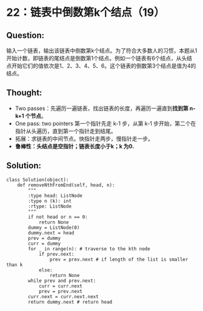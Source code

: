# 22：链表中倒数第k个结点（19）

## Question:

输入一个链表，输出该链表中倒数第k个结点。为了符合大多数人的习惯，本题从1开始计数，即链表的尾结点是倒数第1个结点。例如一个链表有6个结点，从头结点开始它们的值依次是1、2、3、4、5、6。这个链表的倒数第3个结点是值为4的结点。

## Thought:

* Two passes：先遍历一遍链表，找出链表的长度，再遍历一遍直到**找到第 n-k+1 个节点**。
* One pass: two pointers 第一个指针先走 k-1 步，从第 k-1 步开始，第二个在指针从头遍历，直到第一个指针走到结尾。
* 拓展：求链表的中间节点。快指针走两步，慢指针走一步。
* **鲁棒性：头结点是空指针；链表长度小于k；k 为0.**

## Solution:

```text
class Solution(object):
    def removeNthFromEnd(self, head, n):
        """
        :type head: ListNode
        :type n (k): int
        :rtype: ListNode
        """
        if not head or n == 0:
            return None
        dummy = ListNode(0)
        dummy.next = head
        prev = dummy
        curr = dummy
        for _ in range(n): # traverse to the kth node
            if prev.next:
                prev = prev.next # if length of the list is smaller than k
            else:
                return None
        while prev and prev.next:
            curr = curr.next
            prev = prev.next
        curr.next = curr.next.next
        return dummy.next # return head
```



